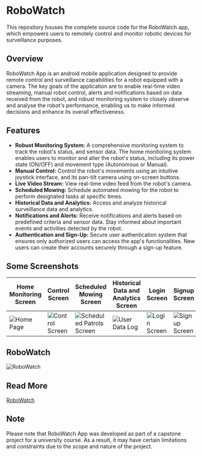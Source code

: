# RoboWatch
This repository houses the complete source code for the RoboWatch app, which empowers users to remotely control and monitor robotic devices for surveillance purposes.

## Overview
RoboWatch App is an android mobile application designed to provide remote control and surveillance capabilities for a robot equipped with a camera. The key goals of the application are to enable real-time video streaming, manual robot control, alerts and notifications based on data received from the robot, and robust monitoring system to closely observe and analyse the robot's performance, enabling us to make informed decisions and enhance its overall effectiveness.

## Features
- **Robust Monitoring System:** A comprehensive monitoring system to track the robot's status, and sensor data. The home monitoring system enables users to monitor and alter the robot's status, including its power state (ON/OFF) and movement type (Autonomous or Manual).
- **Manual Control:** Control the robot's movements using an intuitive joystick interface, and its pan-tilt camera using on-screen buttons.
- **Live Video Stream:** View real-time video feed from the robot's camera.
- **Scheduled Mowing:** Schedule automated mowing for the robot to perform designated tasks at specific times.
- **Historical Data and Analytics:** Access and analyze historical surveillance data and analytics.
- **Notifications and Alerts:** Receive notifications and alerts based on predefined criteria and sensor data. Stay informed about important events and activities detected by the robot.
- **Authentication and Sign-Up:** Secure user authentication system that ensures only authorized users can access the app's functionalities. New users can create their accounts securely through a sign-up feature.

## Some Screenshots
| Home Monitoring Screen | Control Screen | Scheduled Mowing Screen                                                                                               | Historical Data and Analytics Screen | Login Screen | Signup Screen |
| --- | --- |-----------------------------------------------------------------------------------------------------------------------| --- | --- | --- |
| ![Home Page](https://github.com/Saeb0x/RoboWatch/assets/56490771/805401c2-57f1-4033-b33c-fe2cbcec912c) | ![Control Screen](https://github.com/Saeb0x/RoboWatch/assets/56490771/2cf5d666-972d-4320-9c8d-baad11a9f6e0)| ![Scheduled Patrols Screen](https://github.com/Saeb0x/RoboWatch/assets/56490771/580d5746-d0a3-41be-b82d-a44df07b629c) | ![User Data Log](https://github.com/Saeb0x/RoboWatch/assets/56490771/37e359ce-86a4-4038-b62f-c0b2fb732dc0) | ![Login Screen](https://github.com/Saeb0x/RoboWatch/assets/56490771/361ad527-ef23-4ed6-9ed0-af6eab4e7f7c) | ![Signup Screen](https://github.com/Saeb0x/RoboWatch/assets/56490771/998b8f59-7637-4ea2-a7d6-7f63ae2f4fc5) |

## RoboWatch
![RoboWatch](https://github.com/Saeb0x/RoboWatch/assets/56490771/4e359712-13a6-4d4a-95e6-dc75fbcc6289)

## Read More
[RoboWatch](https://www.linkedin.com/posts/asifss_meet-robowatch-v1-for-our-capstone-project-activity-7080127000253792256-uaou?utm_source=share&utm_medium=member_desktop)
## Note
Please note that RoboWatch App was developed as part of a capstone project for a university course. As a result, it may have certain limitations and constraints due to the scope and nature of the project.
